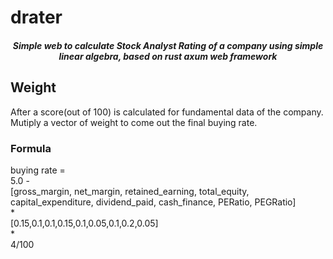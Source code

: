 # drater
<h5 align="center">Simple web to calculate Stock Analyst Rating of a company using simple linear algebra, based on rust axum web framework</h5>

## Weight
After a score(out of 100) is calculated for fundamental data of the company.
Mutiply a vector of weight to come out the final buying rate.
### Formula 
buying rate =  
5.0 -  
[gross_margin, net_margin, retained_earning, total_equity, capital_expenditure, dividend_paid, cash_finance, PERatio, PEGRatio]  
*  
[0.15,0.1,0.1,0.15,0.1,0.05,0.1,0.2,0.05]  
*  
4/100  
